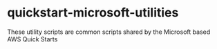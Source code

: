 quickstart-microsoft-utilities
==============

These utility scripts are common scripts shared by the Microsoft based AWS Quick Starts
